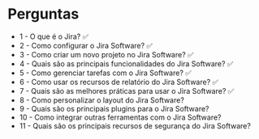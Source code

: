 # Perguntas


- 1 - O que é o Jira? ✅
- 2 - Como configurar o Jira Software? ✅
- 3 - Como criar um novo projeto no Jira Software? ✅
- 4 - Quais são as principais funcionalidades do Jira Software? ✅
- 5 - Como gerenciar tarefas com o Jira Software? ✅
- 6 - Como usar os recursos de relatório do Jira Software? ✅
- 7 - Quais são as melhores práticas para usar o Jira Software? ✅
- 8 - Como personalizar o layout do Jira Software? 
- 9 - Quais são os principais plugins para o Jira Software? 
- 10 - Como integrar outras ferramentas com o Jira Software? 
- 11 - Quais são os principais recursos de segurança do Jira Software?